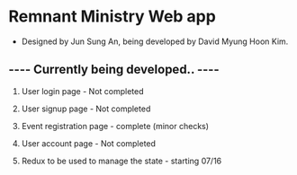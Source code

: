 # Remnant Ministry Web app

- Designed by Jun Sung An, being developed by David Myung Hoon Kim.

## ---- Currently being developed.. ----

1.  User login page - Not completed

2.  User signup page - Not completed

3.  Event registration page - complete (minor checks)

4.  User account page - Not completed

5.  Redux to be used to manage the state - starting 07/16
